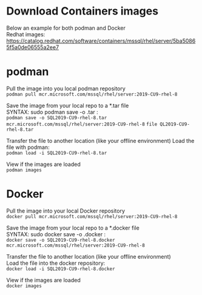 # Download Containers images
Below an example for both podman and Docker\
Redhat images: https://catalog.redhat.com/software/containers/mssql/rhel/server/5ba50865f5a0de06555a2ee7

# podman
Pull the image into you local podman repository\
`podman pull mcr.microsoft.com/mssql/rhel/server:2019-CU9-rhel-8`

Save the image from your local repo to a *.tar file\
SYNTAX: sudo podman save -o <image-name>.tar <REPOSITORY>:<TAG>\
`podman save -o SQL2019-CU9-rhel-8.tar mcr.microsoft.com/mssql/rhel/server:2019-CU9-rhel-8`
`file QL2019-CU9-rhel-8.tar`

Transfer the file to another location (like your offline environment)
Load the file with podman:\
`podman load -i SQL2019-CU9-rhel-8.tar`

View if the images are loaded\
`podman images`

# Docker
Pull the image into your local Docker repository\
`docker pull mcr.microsoft.com/mssql/rhel/server:2019-CU9-rhel-8`

Save the image from your local repo to a *.docker file\
SYNTAX: sudo docker save -o <image-name>.docker <REPOSITORY>:<TAG>\
`docker save -o SQL2019-CU9-rhel-8.docker mcr.microsoft.com/mssql/rhel/server:2019-CU9-rhel-8`

Transfer the file to another location (like your offline environment)\
Load the file into the docker repository:\
`docker load -i SQL2019-CU9-rhel-8.docker`

View if the images are loaded\
`docker images`
